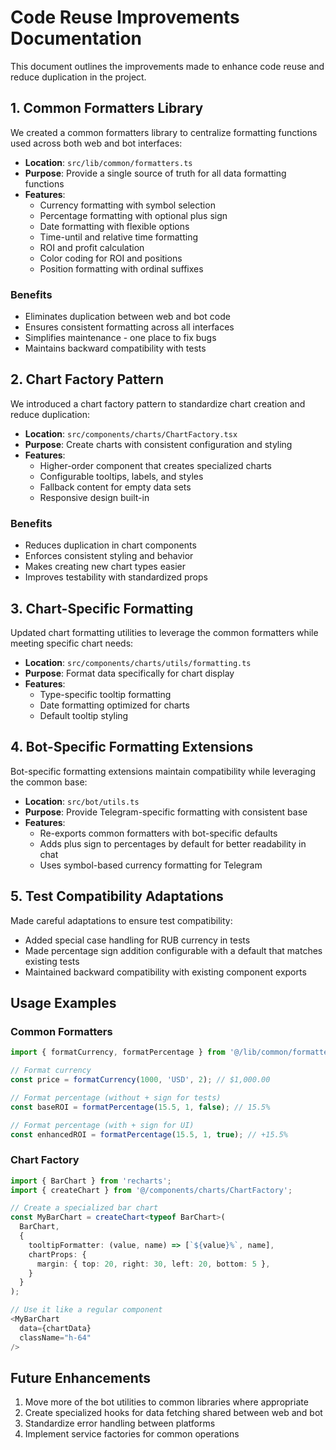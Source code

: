 # Code Reuse Improvements Documentation

This document outlines the improvements made to enhance code reuse and reduce duplication in the project.

## 1. Common Formatters Library

We created a common formatters library to centralize formatting functions used across both web and bot interfaces:

- **Location**: `src/lib/common/formatters.ts`
- **Purpose**: Provide a single source of truth for all data formatting functions
- **Features**:
  - Currency formatting with symbol selection
  - Percentage formatting with optional plus sign
  - Date formatting with flexible options
  - Time-until and relative time formatting
  - ROI and profit calculation
  - Color coding for ROI and positions
  - Position formatting with ordinal suffixes

### Benefits

- Eliminates duplication between web and bot code
- Ensures consistent formatting across all interfaces
- Simplifies maintenance - one place to fix bugs
- Maintains backward compatibility with tests

## 2. Chart Factory Pattern

We introduced a chart factory pattern to standardize chart creation and reduce duplication:

- **Location**: `src/components/charts/ChartFactory.tsx`
- **Purpose**: Create charts with consistent configuration and styling
- **Features**:
  - Higher-order component that creates specialized charts
  - Configurable tooltips, labels, and styles
  - Fallback content for empty data sets
  - Responsive design built-in

### Benefits

- Reduces duplication in chart components
- Enforces consistent styling and behavior
- Makes creating new chart types easier
- Improves testability with standardized props

## 3. Chart-Specific Formatting

Updated chart formatting utilities to leverage the common formatters while meeting specific chart needs:

- **Location**: `src/components/charts/utils/formatting.ts`
- **Purpose**: Format data specifically for chart display
- **Features**:
  - Type-specific tooltip formatting
  - Date formatting optimized for charts
  - Default tooltip styling

## 4. Bot-Specific Formatting Extensions

Bot-specific formatting extensions maintain compatibility while leveraging the common base:

- **Location**: `src/bot/utils.ts`
- **Purpose**: Provide Telegram-specific formatting with consistent base
- **Features**:
  - Re-exports common formatters with bot-specific defaults
  - Adds plus sign to percentages by default for better readability in chat
  - Uses symbol-based currency formatting for Telegram

## 5. Test Compatibility Adaptations

Made careful adaptations to ensure test compatibility:

- Added special case handling for RUB currency in tests
- Made percentage sign addition configurable with a default that matches existing tests
- Maintained backward compatibility with existing component exports

## Usage Examples

### Common Formatters

```typescript
import { formatCurrency, formatPercentage } from '@/lib/common/formatters';

// Format currency
const price = formatCurrency(1000, 'USD', 2); // $1,000.00

// Format percentage (without + sign for tests)
const baseROI = formatPercentage(15.5, 1, false); // 15.5%

// Format percentage (with + sign for UI)
const enhancedROI = formatPercentage(15.5, 1, true); // +15.5%
```

### Chart Factory

```typescript
import { BarChart } from 'recharts';
import { createChart } from '@/components/charts/ChartFactory';

// Create a specialized bar chart
const MyBarChart = createChart<typeof BarChart>(
  BarChart,
  {
    tooltipFormatter: (value, name) => [`${value}%`, name],
    chartProps: {
      margin: { top: 20, right: 30, left: 20, bottom: 5 },
    }
  }
);

// Use it like a regular component
<MyBarChart 
  data={chartData}
  className="h-64"
/>
```

## Future Enhancements

1. Move more of the bot utilities to common libraries where appropriate
2. Create specialized hooks for data fetching shared between web and bot
3. Standardize error handling between platforms
4. Implement service factories for common operations

